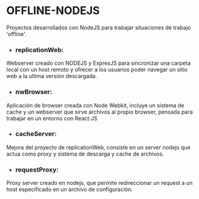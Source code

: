 # OFFLINE-NODEJS
Proyectos desarrollados con NodeJS para trabajar situaciones de trabajo 'offline'.

- ### replicationWeb:
Webserver creado con NODEJS y ExpresJS para sincronizar una carpeta local con un host remoto y ofrecer a los usuarios poder navegar un sitio web a la ultima versión descargada.

- ### nwBrowser:
Aplicación de browser creada con Node Webkit, incluye un sistema de cache y un webserver que sirve archivos al propio browser, pensada para trabajar en un entorno con React.JS

- ### cacheServer:
Mejora del proyecto de replicationWeb, consiste en un server nodejs que actua como proxy y sistema de descarga y cache de archivos.

- ### requestProxy:
Proxy server creado en nodejs, que permite redireccionar un request a un host especificado en un archivo de configuración.
